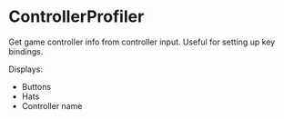 # ControllerProfiler
Get game controller info from controller input. Useful for setting up key bindings.  

Displays:
- Buttons
- Hats
- Controller name
